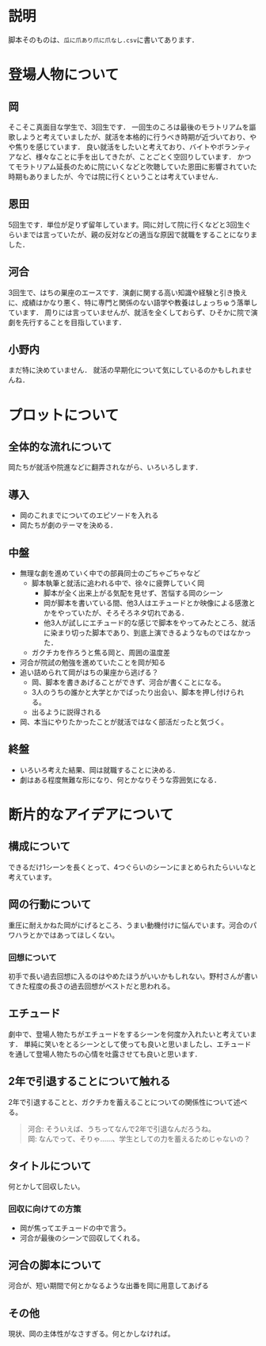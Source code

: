 # 説明
脚本そのものは、`瓜に爪あり爪に爪なし.csv`に書いてあります．

# 登場人物について

## 岡
そこそこ真面目な学生で、3回生です．
一回生のころは最後のモラトリアムを謳歌しようと考えていましたが、就活を本格的に行うべき時期が近づいており、やや焦りを感じています．
良い就活をしたいと考えており、バイトやボランティアなど、様々なことに手を出してきたが、ことごとく空回りしています．
かつてモラトリアム延長のために院にいくなどと吹聴していた恩田に影響されていた時期もありましたが、今では院に行くということは考えていません．

## 恩田
5回生です．単位が足りず留年しています。岡に対して院に行くなどと3回生ぐらいまでは言っていたが、親の反対などの適当な原因で就職をすることになりました．

## 河合
3回生で、はちの巣座のエースです．演劇に関する高い知識や経験と引き換えに、成績はかなり悪く、特に専門と関係のない語学や教養はしょっちゅう落単しています．
周りには言っていませんが、就活を全くしておらず、ひそかに院で演劇を先行することを目指しています．

## 小野内
まだ特に決めていません．
就活の早期化について気にしているのかもしれませんね．

# プロットについて
## 全体的な流れについて
岡たちが就活や院進などに翻弄されながら、いろいろします．

## 導入
- 岡のこれまでについてのエピソードを入れる
- 岡たちが劇のテーマを決める．

## 中盤
- 無理な劇を進めていく中での部員同士のごちゃごちゃなど
    - 脚本執筆と就活に追われる中で、徐々に疲弊していく岡
        - 脚本が全く出来上がる気配を見せず、苦悩する岡のシーン
        - 岡が脚本を書いている間、他3人はエチュードとか映像による感激とかをやっていたが、そろそろネタ切れである．
        - 他3人が試しにエチュード的な感じで脚本をやってみたところ、就活に染まり切った脚本であり、到底上演できるようなものではなかった．
    - ガクチカを作ろうと焦る岡と、周囲の温度差
- 河合が院試の勉強を進めていたことを岡が知る
- 追い詰められて岡がはちの巣座から逃げる？
    - 岡、脚本を書きあげることができず、河合が書くことになる。
    - 3人のうちの誰かと大学とかでばったり出会い、脚本を押し付けられる。
    - 出るように説得される
- 岡、本当にやりたかったことが就活ではなく部活だったと気づく。

## 終盤
- いろいろ考えた結果、岡は就職することに決める．
- 劇はある程度無難な形になり、何とかなりそうな雰囲気になる．

# 断片的なアイデアについて
## 構成について
できるだけ1シーンを長くとって、4つぐらいのシーンにまとめられたらいいなと考えています。

## 岡の行動について
重圧に耐えかねた岡がにげるところ、うまい動機付けに悩んでいます。河合のパワハラとかではあってほしくない。

### 回想について
初手で長い過去回想に入るのはやめたほうがいいかもしれない。野村さんが書いてきた程度の長さの過去回想がベストだと思われる。

## エチュード
劇中で、登場人物たちがエチュードをするシーンを何度か入れたいと考えています．
単純に笑いをとるシーンとして使っても良いと思いましたし、エチュードを通して登場人物たちの心情を吐露させても良いと思います．

## 2年で引退することについて触れる
2年で引退することと、ガクチカを蓄えることについての関係性について述べる。
>河合: そういえば、うちってなんで2年で引退なんだろうね。<br>
>岡: なんでって、そりゃ……、学生としての力を蓄えるためじゃないの？
>

## タイトルについて
何とかして回収したい。
### 回収に向けての方策
- 岡が焦ってエチュードの中で言う。
- 河合が最後のシーンで回収してくれる。

## 河合の脚本について
河合が、短い期間で何とかなるような出番を岡に用意してあげる

## その他
現状、岡の主体性がなさすぎる。何とかしなければ。

